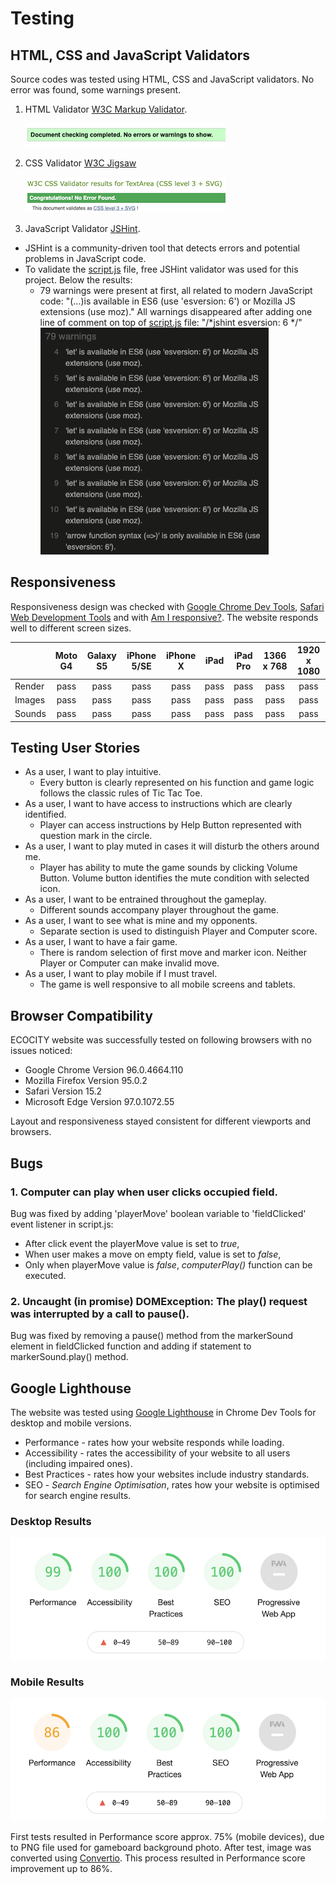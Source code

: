 # Testing
## HTML, CSS and JavaScript Validators
Source codes was tested using HTML, CSS and JavaScript validators. No error was found, some warnings present.
1. HTML Validator [W3C Markup Validator](https://validator.w3.org/).
  
    ![HTML Validator](assets/images/testing/html-validator.png)


2. CSS Validator [W3C Jigsaw](https://jigsaw.w3.org/css-validator/)

    ![CSS Validator](assets/images/testing/jigsaw-css-validator.png)

3. JavaScript Validator [JSHint](https://jshint.com/).

- JSHint is a community-driven tool that detects errors and potential problems in JavaScript code. 
- To validate the [script.js](assets/js/script.js) file, free JSHint validator was used for this project. Below the results:
  - 79 warnings were present at first, all related to modern JavaScript code: "(...)is available in ES6 (use 'esversion: 6') or Mozilla JS extensions (use moz)." All warnings disappeared after adding one line of comment on top of [script.js](assets/js/script.js) file: "/*jshint esversion: 6 */" <br>
    ![JSHint Warnings Example](assets/images/testing/jshint-warnings.png)

## Responsiveness
Responsiveness design was checked with [Google Chrome Dev Tools](https://developer.chrome.com/), [Safari Web Development Tools](https://developer.apple.com/safari/tools/) and with [Am I responsive?](http://ami.responsivedesign.is/). The website responds well to different screen sizes.

|        | Moto G4 | Galaxy S5 | iPhone 5/SE | iPhone X | iPad | iPad Pro | 1366 x 768 | 1920 x 1080 |
|--------|:-------:|:---------:|:-----------:|:--------:|:----:|:--------:|:----------:|:-----------:|
| Render |   pass  |    pass   |     pass    |   pass   | pass |   pass   |    pass    |     pass    |
| Images |   pass  |    pass   |     pass    |   pass   | pass |   pass   |    pass    |     pass    |
| Sounds |   pass  |    pass   |     pass    |   pass   | pass |   pass   |    pass    |     pass    |


## Testing User Stories
- As a user, I want to play intuitive.
  - Every button is clearly represented on his function and game logic follows the classic rules of Tic Tac Toe.
- As a user, I want to have access to instructions which are clearly identified.
  - Player can access instructions by Help Button represented with question mark in the circle.
- As a user, I want to play muted in cases it will disturb the others around me.
  - Player has ability to mute the game sounds by clicking Volume Button. Volume button identifies the mute condition with selected icon.
- As a user, I want to be entrained throughout the gameplay.
  - Different sounds accompany player throughout the game.
- As a user, I want to see what is mine and my opponents.
  - Separate section is used to distinguish Player and Computer score.
- As a user, I want to have a fair game.
  - There is random selection of first move and marker icon. Neither Player or Computer can make invalid move.
- As a user, I want to play mobile if I must travel.
  - The game is well responsive to all mobile screens and tablets.

## Browser Compatibility
ECOCITY website was successfully tested on following browsers with no issues noticed:
- Google Chrome Version 96.0.4664.110
- Mozilla Firefox Version 95.0.2
- Safari Version 15.2
- Microsoft Edge Version 97.0.1072.55
  
Layout and responsiveness stayed consistent for different viewports and browsers.
## Bugs
### 1. Computer can play when user clicks occupied field.
Bug was fixed by adding 'playerMove' boolean variable to 'fieldClicked' event listener in script.js:
- After click event the playerMove value is set to *true*,
- When user makes a move on empty field, value is set to *false*,
- Only when playerMove value is *false*, *computerPlay()* function can be executed.
### 2. Uncaught (in promise) DOMException: The play() request was interrupted by a call to pause().
Bug was fixed by removing a pause() method from the markerSound element in fieldClicked function and adding if statement to markerSound.play() method.

## Google Lighthouse
The website was tested using [Google Lighthouse](https://developers.google.com/web/tools/lighthouse) in Chrome Dev Tools for desktop and mobile versions.
- Performance - rates how your website responds while loading.
- Accessibility - rates the accessibility of your website to all users (including impaired ones).
- Best Practices - rates how your websites include industry standards.
- SEO - *Search Engine Optimisation*, rates how your website is optimised for search engine results.
### Desktop Results

![Lighthouse Desktop](assets/images/testing/lighthouse-desktop.png)

### Mobile Results

![Lighthouse Mobile](assets/images/testing/lighthouse-mobile.png)

First tests resulted in Performance score approx. 75% (mobile devices), due to PNG file used for gameboard background photo. After test, image was converted using [Convertio](https://convertio.co/). This process resulted in Performance score improvement up to 86%.
